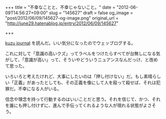+++
title = "不幸なことと、不幸じゃないこと。"
date = "2012-06-09T14:56:27+09:00"
slug = "145627"
draft = false
og_image = "post/2012/06/09/145627-og-image.png"
original_url = "http://june29.hatenablog.jp/entry/2012/06/09/145627"

+++

<p><a href="http://blog.kuzuya.org/" title="kuzu journal">kuzu journal</a> を読んだ。いい気分になったのでウェッブログする。</p>
<p>これに対して「意識の高いクズ」ってラベルをつけたらすべてが台無しになる気がして、「意識が高い」って、そういやどういうニュアンスなんだっけ、と改めて思った。</p>
<p>いろいろと考えたけれど、大事にしたいのは「押し付けない」だ。もし素晴らしい「正義」があったとしても、その正義を像にして人を殴って殺せば、それは犯罪だ。不幸になる人がいる。</p>
<p>信念や理念を持って行動するのはいいことだと思う。それを信じて、かつ、それを誰にも押し付けずに、進んで手伝ってくれるような人が現れる状態がよさそう。</p>
